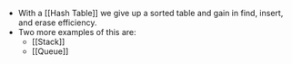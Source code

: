 - With a [[Hash Table]] we give up a sorted table and gain in find, insert, and erase efficiency.
- Two more examples of this are:
	- [[Stack]]
	- [[Queue]]